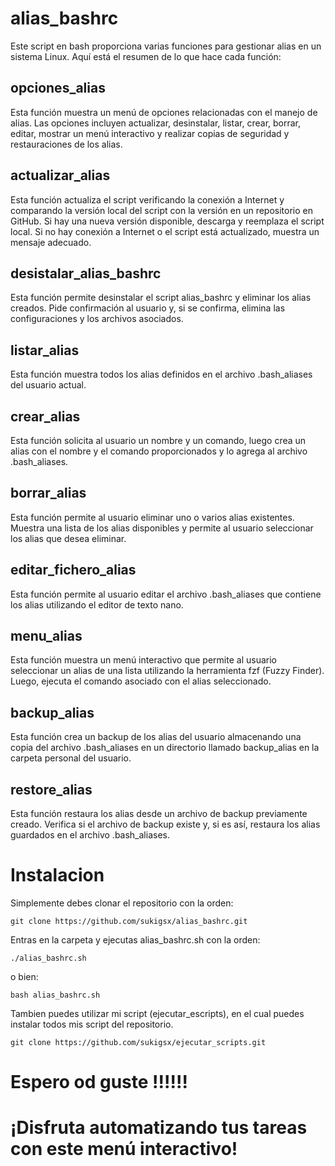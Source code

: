# alias_bashrc

Este script en bash proporciona varias funciones para gestionar alias en un sistema Linux. Aquí está el resumen de lo que hace cada función:

## opciones_alias
Esta función muestra un menú de opciones relacionadas con el manejo de alias. Las opciones incluyen actualizar, desinstalar, listar, crear, borrar, editar, mostrar un menú interactivo y realizar copias de seguridad y restauraciones de los alias.

## actualizar_alias
Esta función actualiza el script verificando la conexión a Internet y comparando la versión local del script con la versión en un repositorio en GitHub. Si hay una nueva versión disponible, descarga y reemplaza el script local. Si no hay conexión a Internet o el script está actualizado, muestra un mensaje adecuado.

## desistalar_alias_bashrc
Esta función permite desinstalar el script alias_bashrc y eliminar los alias creados. Pide confirmación al usuario y, si se confirma, elimina las configuraciones y los archivos asociados.

## listar_alias
Esta función muestra todos los alias definidos en el archivo .bash_aliases del usuario actual.

## crear_alias
Esta función solicita al usuario un nombre y un comando, luego crea un alias con el nombre y el comando proporcionados y lo agrega al archivo .bash_aliases.

## borrar_alias
Esta función permite al usuario eliminar uno o varios alias existentes. Muestra una lista de los alias disponibles y permite al usuario seleccionar los alias que desea eliminar.

## editar_fichero_alias
Esta función permite al usuario editar el archivo .bash_aliases que contiene los alias utilizando el editor de texto nano.

## menu_alias
Esta función muestra un menú interactivo que permite al usuario seleccionar un alias de una lista utilizando la herramienta fzf (Fuzzy Finder). Luego, ejecuta el comando asociado con el alias seleccionado.

## backup_alias
Esta función crea un backup de los alias del usuario almacenando una copia del archivo .bash_aliases en un directorio llamado backup_alias en la carpeta personal del usuario.

## restore_alias
Esta función restaura los alias desde un archivo de backup previamente creado. Verifica si el archivo de backup existe y, si es así, restaura los alias guardados en el archivo .bash_aliases.

# Instalacion
Simplemente debes clonar el repositorio con la orden:

    git clone https://github.com/sukigsx/alias_bashrc.git
Entras en la carpeta y ejecutas alias_bashrc.sh con la orden:

    ./alias_bashrc.sh
o bien:

    bash alias_bashrc.sh
Tambien puedes utilizar mi script (ejecutar_escripts), en el cual puedes instalar todos mis script del repositorio.

    git clone https://github.com/sukigsx/ejecutar_scripts.git
# Espero od guste !!!!!!

# ¡Disfruta automatizando tus tareas con este menú interactivo!
